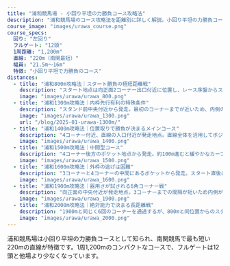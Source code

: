```yaml
---
title: "浦和競馬場 - 小回り平坦の力勝負コース攻略法"
description: "浦和競馬場のコース攻略法を距離別に詳しく解説。小回り平坦の力勝負コースの特性、南関最短直線の特徴、各距離の攻略ポイントを分析。"
course_image: "images/urawa_course.png"
course_specs:
  回り: "左回り"
  フルゲート: "12頭"
  1周距離: "1,200m"
  直線: "220m（南関最短）"
  幅員: "21.5m〜16m"
  特徴: "小回り平坦で力勝負のコース"
distances:
  - title: "浦和800m攻略法｜スタート勝負の極短距離戦"
    description: "スタート地点は向正面2コーナー出口付近に位置し、レース序盤からスピード全開となる短距離戦。直線部分を長く使えるため、発馬直後の位置取り争いは極めて激しく、わずかな出遅れが命取りになります。特に内枠で出足が鈍ると、外の馬に進路を奪われやすく、最後の直線は約220mと短いため挽回はほぼ不可能。スタートダッシュと初速の速さが勝敗を大きく左右する、まさにスプリント戦の典型的な舞台です。<a href=\"/blog/2025-01-urawa-800m/\" style=\"color: #ff6366; text-decoration: none; font-weight: bold;\">浦和800m完全攻略ガイド｜枠順別データ分析と予想のコツはこちら</a>"
    image: "images/urawa/urawa_800.png"
  - title: "浦和1300m攻略法｜内枠先行有利の特殊条件"
    description: "スタンド前中央付近から発走。最初のコーナーまでが近いため、内側の枠番が有利に働く傾向が強い。流れは比較的穏やかになりやすく、前に位置できるかどうかが重要なポイント。主に下級クラスで施行されるが、この距離に特化した適性を持つ馬が存在することも特徴的。過去の距離別成績を確認することが予想の参考になる。<a href=\"/blog/2025-01-urawa-1300m/\" style=\"color: #c27df0; text-decoration: none; font-weight: bold;\">浦和1300m完全攻略｜正面スタートの特殊条件を制する短距離戦略ガイド</a>"
    image: "images/urawa/urawa_1300.png"
    url: "/blog/2025-01-urawa-1300m/"
  - title: "浦和1400m攻略法｜位置取りで勝負が決まるメインコース"
    description: "4コーナー付近、直線の入口付近が発走地点。直線全体を活用してポジション取りが可能で、外側の枠番の馬は内を確認しながら走れる利点がある。内側の枠番はスタートが重要で、出遅れると包まれるリスクがある。流れは速くなる傾向があり、差し脚も効きやすい条件。交流重賞から一般競走まで幅広く使用される、浦和競馬場の主要距離である。"
    image: "images/urawa/urawa_1400.png"
  - title: "浦和1500m攻略法｜中間型コース"
    description: "4コーナー後方のポケット地点から発走。約100m進むと緩やかなカーブに入るため、内側の馬はやや制約を受けることがある。2007年に設定された比較的新しい距離で、定員は1400mと同様の12頭。1400mより特殊性は低いが、1600mほど極端でもない、バランスの取れたコース設定。"
    image: "images/urawa/urawa_1500.png"
  - title: "浦和1600m攻略法｜外枠の逃げは困難"
    description: "3コーナーと4コーナーの中間にあるポケットから発走。スタート直後にカーブを迎える、国内でも珍しい特殊なコース形態。この構造により内側の枠番が圧倒的に有利で、外側からの先行は相当なスピードがないと困難。特に逃げ・先行型の馬が外枠に入った場合は大きなハンデとなる。かつては桜花賞が行われていたが、現在は使用されていない。"
    image: "images/urawa/urawa_1600.png"
  - title: "浦和1900m攻略法｜器用さが試される6角コーナー戦"
    description: "向正面の中央付近が発走地点。3コーナーまでの間隔が短いため内側が有利だが、長距離戦で流れが緩むため外枠からでも前に行ける。特筆すべきは6つのコーナーを回ることで、高い操縦性と持続力が要求される。現在は使用されていない。"
    image: "images/urawa/urawa_1900.png"
  - title: "浦和2000m攻略法｜絶対能力で決まる長距離戦"
    description: "1900mと同じく6回のコーナーを通過するが、800mと同位置からのスタートで最初のコーナーまで余裕があるため枠順の影響は小さい。コーナーワークの巧拙は重要だが、この長距離では最終的に総合力の差が明確に表れる。後方一気の決着が少ないのも、実力差がはっきり出やすいコース特性による。"
    image: "images/urawa/urawa_2000.png"
---
```


浦和競馬場は小回り平坦の力勝負コースとして知られ、南関競馬で最も短い220mの直線が特徴です。1周1,200mのコンパクトなコースで、フルゲートは12頭と他場より少なくなっています。